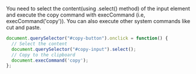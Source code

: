 
  You need to select the content(using .select() method) of the input element and execute the copy command with execCommand (i.e, execCommand('copy')). You can also execute other system commands like cut and paste.

  ```javascript
  document.querySelector("#copy-button").onclick = function() {
    // Select the content
    document.querySelector("#copy-input").select();
    // Copy to the clipboard
    document.execCommand('copy');
  };
  ```
